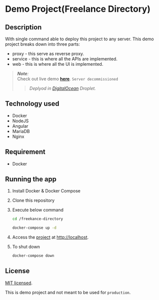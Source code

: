 # Demo Project(Freelance Directory)

## Description

With single command able to deploy this project to any server.
This demo project breaks down into three parts:

* proxy - this serve as reverse proxy.
* service - this is where all the APIs are implemented.
* web - this is where all the UI is implemented.

>***Note**:*<br>
>Check out live demo **[here](http://139.59.252.110)**. `Server decommissioned`
>>*Deplyod in [DigitalOcean](http://digitalocean.com) Droplet.*

## Technology used

* Docker
* NodeJS
* Angular
* MariaDB
* Nginx

## Requirement

* Docker

## Running the app

1. Install Docker & Docker Compose

1. Clone this repository

1. Execute below command

    ```bash
    cd /freekance-directory

    docker-compose up -d
    ```

1. Access the [project](http://localhost) at <http://localhost>.

1. To shut down

    ```bash
    docker-compose down
    ```

## License

[MIT licensed](LICENSE).

This is demo project and not meant to be used for `production`.
